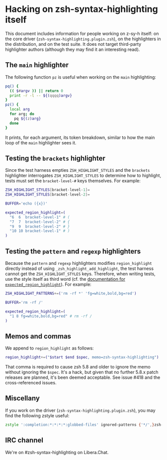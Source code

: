 Hacking on zsh-syntax-highlighting itself
=========================================

This document includes information for people working on z-sy-h itself: on the
core driver (`zsh-syntax-highlighting.plugin.zsh`), on the highlighters in the
distribution, and on the test suite.  It does not target third-party
highlighter authors (although they may find it an interesting read).

The `main` highlighter
----------------------

The following function `pz` is useful when working on the `main` highlighting:

```zsh
pq() {
  (( $#argv )) || return 0
  print -r -l -- ${(qqqq)argv}
}
pz() {
  local arg
  for arg; do
    pq ${(z)arg}
  done
}
```

It prints, for each argument, its token breakdown, similar to how the main
loop of the `main` highlighter sees it.

Testing the `brackets` highlighter
----------------------------------

Since the test harness empties `ZSH_HIGHLIGHT_STYLES` and the `brackets`
highlighter interrogates `ZSH_HIGHLIGHT_STYLES` to determine how to highlight,
tests must set the `bracket-level-#` keys themselves.  For example:

```zsh
ZSH_HIGHLIGHT_STYLES[bracket-level-1]=
ZSH_HIGHLIGHT_STYLES[bracket-level-2]=

BUFFER='echo ({x})'

expected_region_highlight=(
  "6  6  bracket-level-1" # (
  "7  7  bracket-level-2" # {
  "9  9  bracket-level-2" # }
  "10 10 bracket-level-1" # )
)
```

Testing the `pattern` and `regexp` highlighters
-----------------------------------------------

Because the `pattern` and `regexp` highlighters modifies `region_highlight`
directly instead of using `_zsh_highlight_add_highlight`, the test harness
cannot get the `ZSH_HIGHLIGHT_STYLES` keys.  Therefore, when writing tests, use
the style itself as third word (cf. the
[documentation for `expected_region_highlight`](docs/highlighters.md)).  For example:

```zsh
ZSH_HIGHLIGHT_PATTERNS+=('rm -rf *' 'fg=white,bold,bg=red')

BUFFER='rm -rf /'

expected_region_highlight=(
  "1 8 fg=white,bold,bg=red" # rm -rf /
)
```

Memos and commas
----------------

We append to `region_highlight` as follows:


```zsh
region_highlight+=("$start $end $spec, memo=zsh-syntax-highlighting")
```

That comma is required to cause zsh 5.8 and older to ignore the memo without
ignoring the `$spec`.  It's a hack, but given that no further 5.8.x patch
releases are planned, it's been deemed acceptable.  See issue #418 and the
cross-referenced issues.


Miscellany
----------

If you work on the driver (`zsh-syntax-highlighting.plugin.zsh`), you may find the following zstyle useful:

```zsh
zstyle ':completion:*:*:*:*:globbed-files' ignored-patterns {'*/',}zsh-syntax-highlighting.plugin.zsh
```

IRC channel
-----------

We're on #zsh-syntax-highlighting on Libera.Chat.

